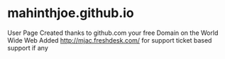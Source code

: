 mahinthjoe.github.io
====================

User Page Created thanks to github.com your free Domain on the World Wide Web
Added http://mjac.freshdesk.com/ for support ticket based support if any 
